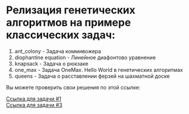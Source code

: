 # Релизация генетических алгоритмов на примере классических задач:

1. ant_colony - Задача коммивожера
2. diophantine equation - Линейное диафонтово уравнение
3. knapsack - Задача о рюкзаке
4. one_max - Задача OneMax. Hello World в генетических алгоритмах
5. queens - Задача о расставлении ферзей на шахматной доске

Вы можете проверить свои решения по этой ссылке:

<a href="https://cpython.uz/practice/problems/problem/1508/">Ссылка для задачи #1</a><br>
<a href="https://cpython.uz/practice/problems/problem/1509/">Ссылка для задачи #3</a><br>

